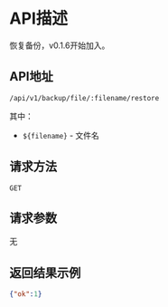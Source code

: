# API描述
恢复备份，v0.1.6开始加入。

## API地址
~~~
/api/v1/backup/file/:filename/restore
~~~
其中：
* `${filename}` - 文件名

## 请求方法
~~~
GET
~~~

## 请求参数
无

## 返回结果示例
~~~json
{"ok":1}
~~~